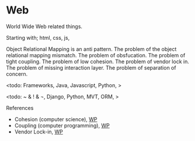 # Web

World Wide Web related things.

Starting with; html, css, js,

Object Relational Mapping is an anti pattern. The problem of the object relational mapping mismatch. The problem of obsfucation.  The problem of tight coupling. The problem of low cohesion. The problem of vendor lock in. The problem of missing interaction layer. The problem of separation of concern.

<todo: Frameworks, Java, Javascript, Python, >

<todo: ~ & ! & ¬, Django, Python, MVT, ORM, >

References
* Cohesion (computer science), [WP](https://en.wikipedia.org/wiki/Cohesion_(computer_science))
* Coupling (computer programming), [WP](https://en.wikipedia.org/wiki/Coupling_(computer_programming))
* Vendor Lock-in, [WP](https://en.wikipedia.org/wiki/Vendor_lock-in)
